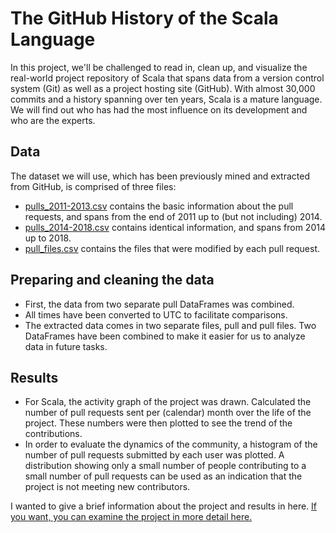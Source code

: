 # The GitHub History of the Scala Language

In this project, we'll be challenged to read in, clean up, and visualize the real-world project repository of Scala that spans data from a version control system (Git) as well as a project hosting site (GitHub). With almost 30,000 commits and a history spanning over ten years, Scala is a mature language. We will find out who has had the most influence on its development and who are the experts.

## Data

The dataset we will use, which has been previously mined and extracted from GitHub, is comprised of three files:

* <a href="datasets/pulls_2011-2013.csv">pulls_2011-2013.csv</a> contains the basic information about the pull requests, and spans from the end of 2011 up to (but not including) 2014.
* <a href="datasets/pulls_2014-2018.csv">pulls_2014-2018.csv</a> contains identical information, and spans from 2014 up to 2018.
* <a href="datasets/pull_files.csv">pull_files.csv</a> contains the files that were modified by each pull request.

## Preparing and cleaning the data

* First, the data from two separate pull DataFrames was combined.
* All times have been converted to UTC to facilitate comparisons.
* The extracted data comes in two separate files, pull and pull files. Two DataFrames have been combined to make it easier for us to analyze data in future tasks.

## Results
* For Scala, the activity graph of the project was drawn. Calculated the number of pull requests sent per (calendar) month over the life of the project. These numbers were then plotted to see the trend of the contributions.
* In order to evaluate the dynamics of the community, a histogram of the number of pull requests submitted by each user was plotted. A distribution showing only a small number of people contributing to a small number of pull requests can be used as an indication that the project is not meeting new contributors.

I wanted to give a brief information about the project and results in here. <a href="https://nbviewer.jupyter.org/github/berk77/DataCamp_Projects/blob/main/The%20GitHub%20History%20of%20the%20Scala%20Language/notebook.ipynb">If you want, you can examine the project in more detail here.</a>
